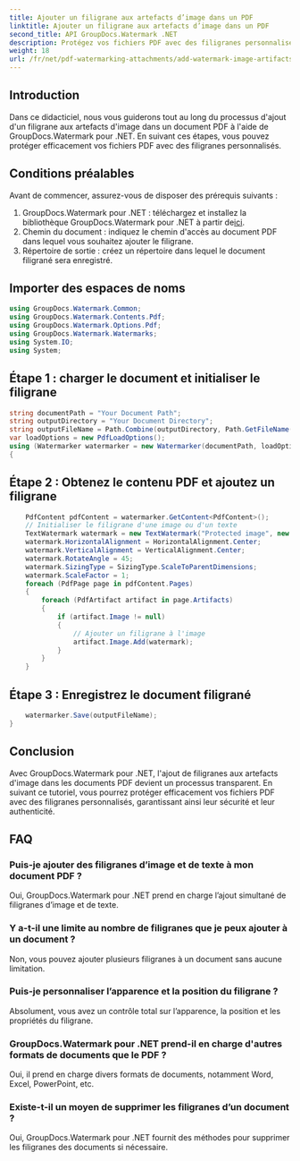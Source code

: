 ```yaml
---
title: Ajouter un filigrane aux artefacts d’image dans un PDF
linktitle: Ajouter un filigrane aux artefacts d’image dans un PDF
second_title: API GroupDocs.Watermark .NET
description: Protégez vos fichiers PDF avec des filigranes personnalisés à l'aide de GroupDocs.Watermark for .NET. Ajoutez facilement des filigranes de texte ou d’image aux artefacts d’image dans les documents PDF.
weight: 18
url: /fr/net/pdf-watermarking-attachments/add-watermark-image-artifacts-pdf/
---
```

## Introduction
Dans ce didacticiel, nous vous guiderons tout au long du processus d'ajout d'un filigrane aux artefacts d'image dans un document PDF à l'aide de GroupDocs.Watermark pour .NET. En suivant ces étapes, vous pouvez protéger efficacement vos fichiers PDF avec des filigranes personnalisés.
## Conditions préalables
Avant de commencer, assurez-vous de disposer des prérequis suivants :
1.  GroupDocs.Watermark pour .NET : téléchargez et installez la bibliothèque GroupDocs.Watermark pour .NET à partir de[ici](https://releases.groupdocs.com/Watermark/net/).
2. Chemin du document : indiquez le chemin d'accès au document PDF dans lequel vous souhaitez ajouter le filigrane.
3. Répertoire de sortie : créez un répertoire dans lequel le document filigrané sera enregistré.

## Importer des espaces de noms
```csharp
using GroupDocs.Watermark.Common;
using GroupDocs.Watermark.Contents.Pdf;
using GroupDocs.Watermark.Options.Pdf;
using GroupDocs.Watermark.Watermarks;
using System.IO;
using System;
```
## Étape 1 : charger le document et initialiser le filigrane
```csharp
string documentPath = "Your Document Path";
string outputDirectory = "Your Document Directory";
string outputFileName = Path.Combine(outputDirectory, Path.GetFileName(documentPath));
var loadOptions = new PdfLoadOptions();
using (Watermarker watermarker = new Watermarker(documentPath, loadOptions))
{
```
## Étape 2 : Obtenez le contenu PDF et ajoutez un filigrane
```csharp
	PdfContent pdfContent = watermarker.GetContent<PdfContent>();
	// Initialiser le filigrane d'une image ou d'un texte
	TextWatermark watermark = new TextWatermark("Protected image", new Font("Arial", 8));
	watermark.HorizontalAlignment = HorizontalAlignment.Center;
	watermark.VerticalAlignment = VerticalAlignment.Center;
	watermark.RotateAngle = 45;
	watermark.SizingType = SizingType.ScaleToParentDimensions;
	watermark.ScaleFactor = 1;
	foreach (PdfPage page in pdfContent.Pages)
	{
		foreach (PdfArtifact artifact in page.Artifacts)
		{
			if (artifact.Image != null)
			{
				// Ajouter un filigrane à l'image
				artifact.Image.Add(watermark);
			}
		}
	}
```
## Étape 3 : Enregistrez le document filigrané
```csharp
	watermarker.Save(outputFileName);
}
```

## Conclusion
Avec GroupDocs.Watermark pour .NET, l'ajout de filigranes aux artefacts d'image dans les documents PDF devient un processus transparent. En suivant ce tutoriel, vous pourrez protéger efficacement vos fichiers PDF avec des filigranes personnalisés, garantissant ainsi leur sécurité et leur authenticité.
## FAQ
### Puis-je ajouter des filigranes d’image et de texte à mon document PDF ?
Oui, GroupDocs.Watermark pour .NET prend en charge l’ajout simultané de filigranes d’image et de texte.
### Y a-t-il une limite au nombre de filigranes que je peux ajouter à un document ?
Non, vous pouvez ajouter plusieurs filigranes à un document sans aucune limitation.
### Puis-je personnaliser l’apparence et la position du filigrane ?
Absolument, vous avez un contrôle total sur l’apparence, la position et les propriétés du filigrane.
### GroupDocs.Watermark pour .NET prend-il en charge d'autres formats de documents que le PDF ?
Oui, il prend en charge divers formats de documents, notamment Word, Excel, PowerPoint, etc.
### Existe-t-il un moyen de supprimer les filigranes d’un document ?
Oui, GroupDocs.Watermark pour .NET fournit des méthodes pour supprimer les filigranes des documents si nécessaire.